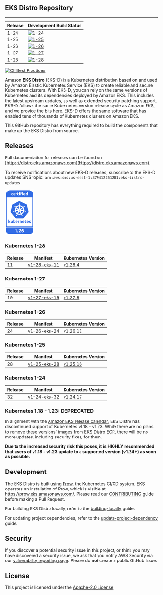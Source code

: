 ## EKS Distro Repository
---

| Release | Development Build Status                                                                                                                  |
|---------|-------------------------------------------------------------------------------------------------------------------------------------------|
| 1-24    | [![1-24](https://prow.eks.amazonaws.com/badge.svg?jobs=build-1-24-postsubmit)](https://prow.eks.amazonaws.com/?job=build-1-24-postsubmit) |
| 1-25    | [![1-25](https://prow.eks.amazonaws.com/badge.svg?jobs=build-1-25-postsubmit)](https://prow.eks.amazonaws.com/?job=build-1-25-postsubmit) |
| 1-26    | [![1-26](https://prow.eks.amazonaws.com/badge.svg?jobs=build-1-26-postsubmit)](https://prow.eks.amazonaws.com/?job=build-1-26-postsubmit) |
| 1-27    | [![1-27](https://prow.eks.amazonaws.com/badge.svg?jobs=build-1-27-postsubmit)](https://prow.eks.amazonaws.com/?job=build-1-27-postsubmit) |
| 1-28    | [![1-28](https://prow.eks.amazonaws.com/badge.svg?jobs=build-1-28-postsubmit)](https://prow.eks.amazonaws.com/?job=build-1-28-postsubmit) |

[![CII Best Practices](https://bestpractices.coreinfrastructure.org/projects/6111/badge)](https://bestpractices.coreinfrastructure.org/projects/6111)

Amazon **EKS Distro** (EKS-D) is a Kubernetes distribution based on and used by
Amazon Elastic Kubernetes Service (EKS) to create reliable and secure Kubernetes
clusters. With EKS-D, you can rely on the same versions of Kubernetes and its
dependencies deployed by Amazon EKS. This includes the latest upstream updates,
as well as extended security patching support. EKS-D follows the same Kubernetes
version release cycle as Amazon EKS, and we provide the bits here. EKS-D offers
the same software that has enabled tens of thousands of Kubernetes clusters on
Amazon EKS.

This GitHub repository has everything required to build the components that make
up the EKS Distro from source.

## Releases

Full documentation for releases can be found on [https://distro.eks.amazonaws.com](https://distro.eks.amazonaws.com).

To receive notifications about new EKS-D releases, subscribe to the EKS-D updates SNS topic:
`arn:aws:sns:us-east-1:379412251201:eks-distro-updates`

[<img src="docs/contents/certified-kubernetes-1.26-color.svg" height=150>](https://github.com/cncf/k8s-conformance/pull/2507)
<!--
Source: https://github.com/cncf/artwork/tree/master/projects/kubernetes/certified-kubernetes
-->

### Kubernetes 1-28

| Release | Manifest | Kubernetes Version |
| -- | --- | --- |
| 11 | [v1-28-eks-11](https://distro.eks.amazonaws.com/kubernetes-1-28/kubernetes-1-28-eks-11.yaml) | [v1.28.4](https://github.com/kubernetes/kubernetes/release/tag/v1.28.4) |


### Kubernetes 1-27

| Release | Manifest | Kubernetes Version |
| -- | --- | --- |
| 19 | [v1-27-eks-19](https://distro.eks.amazonaws.com/kubernetes-1-27/kubernetes-1-27-eks-19.yaml) | [v1.27.8](https://github.com/kubernetes/kubernetes/release/tag/v1.27.8) |


### Kubernetes 1-26

| Release | Manifest | Kubernetes Version |
| -- | --- | --- |
| 24 | [v1-26-eks-24](https://distro.eks.amazonaws.com/kubernetes-1-26/kubernetes-1-26-eks-24.yaml) | [v1.26.11](https://github.com/kubernetes/kubernetes/release/tag/v1.26.11) |


### Kubernetes 1-25

| Release | Manifest | Kubernetes Version |
| -- | --- | --- |
| 28 | [v1-25-eks-28](https://distro.eks.amazonaws.com/kubernetes-1-25/kubernetes-1-25-eks-28.yaml) | [v1.25.16](https://github.com/kubernetes/kubernetes/release/tag/v1.25.16) |


### Kubernetes 1-24

| Release | Manifest | Kubernetes Version |
| --- | --- | --- |
| 32 | [v1-24-eks-32](https://distro.eks.amazonaws.com/kubernetes-1-24/kubernetes-1-24-eks-32.yaml) | [v1.24.17](https://github.com/kubernetes/kubernetes/release/tag/v1.24.17) |


### Kubernetes 1.18 - 1.23: DEPRECATED

In alignment with the [Amazon EKS release calendar](https://docs.aws.amazon.com/eks/latest/userguide/kubernetes-versions.html#kubernetes-release-calendar),
EKS Distro has discontinued support of Kubernetes v1.18 - v1.23. While there are
no plans to remove these versions' images from EKS Distro ECR, there will be no
more updates, including security fixes, for them.

**Due to the increased security risk this poses, it is HIGHLY recommended that
users of v1.18 - v1.23 update to a supported version (v1.24+) as soon as
possible.**

## Development

The EKS Distro is built using
[Prow](https://github.com/kubernetes/test-infra/tree/master/prow), the
Kubernetes CI/CD system. EKS operates an installation of Prow, which is visible
at https://prow.eks.amazonaws.com/. Please read our
[CONTRIBUTING](CONTRIBUTING.md) guide before making a Pull Request.

For building EKS Distro locally, refer to the
[building-locally](docs/development/building-locally.md) guide.

For updating project dependencies, refer to the
[update-project-dependency](docs/development/update-project-dependency.md) guide.

## Security

If you discover a potential security issue in this project, or think you may
have discovered a security issue, we ask that you notify AWS Security via our
[vulnerability reporting page](http://aws.amazon.com/security/vulnerability-reporting/).
Please do **not** create a public GitHub issue.

## License

This project is licensed under the [Apache-2.0 License](LICENSE).
